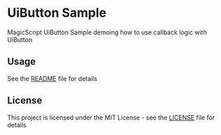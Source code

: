 # UiButton Sample

MagicScript UiButton Sample demoing how to use callback logic with UiButton

## Usage

See the [README](../README.md) file for details

## License

This project is licensed under the MIT License - see the [LICENSE](../LICENSE.md) file for details
